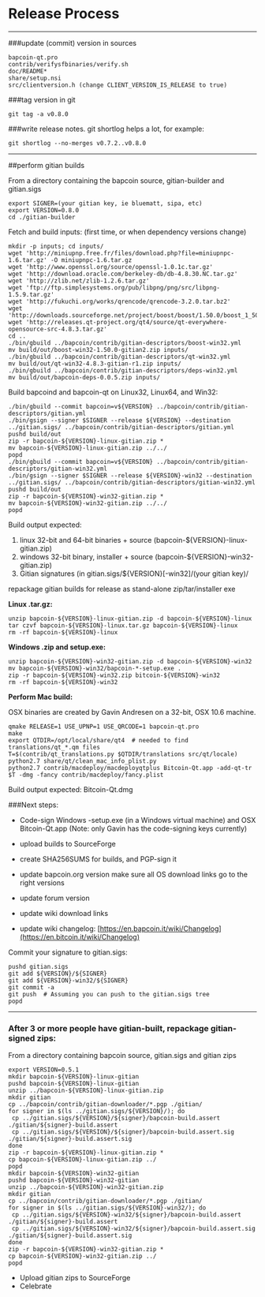 Release Process
====================

* * *

###update (commit) version in sources


	bapcoin-qt.pro
	contrib/verifysfbinaries/verify.sh
	doc/README*
	share/setup.nsi
	src/clientversion.h (change CLIENT_VERSION_IS_RELEASE to true)

###tag version in git

	git tag -a v0.8.0

###write release notes. git shortlog helps a lot, for example:

	git shortlog --no-merges v0.7.2..v0.8.0

* * *

##perform gitian builds

 From a directory containing the bapcoin source, gitian-builder and gitian.sigs
  
	export SIGNER=(your gitian key, ie bluematt, sipa, etc)
	export VERSION=0.8.0
	cd ./gitian-builder

 Fetch and build inputs: (first time, or when dependency versions change)

	mkdir -p inputs; cd inputs/
	wget 'http://miniupnp.free.fr/files/download.php?file=miniupnpc-1.6.tar.gz' -O miniupnpc-1.6.tar.gz
	wget 'http://www.openssl.org/source/openssl-1.0.1c.tar.gz'
	wget 'http://download.oracle.com/berkeley-db/db-4.8.30.NC.tar.gz'
	wget 'http://zlib.net/zlib-1.2.6.tar.gz'
	wget 'ftp://ftp.simplesystems.org/pub/libpng/png/src/libpng-1.5.9.tar.gz'
	wget 'http://fukuchi.org/works/qrencode/qrencode-3.2.0.tar.bz2'
	wget 'http://downloads.sourceforge.net/project/boost/boost/1.50.0/boost_1_50_0.tar.bz2'
	wget 'http://releases.qt-project.org/qt4/source/qt-everywhere-opensource-src-4.8.3.tar.gz'
	cd ..
	./bin/gbuild ../bapcoin/contrib/gitian-descriptors/boost-win32.yml
	mv build/out/boost-win32-1.50.0-gitian2.zip inputs/
	./bin/gbuild ../bapcoin/contrib/gitian-descriptors/qt-win32.yml
	mv build/out/qt-win32-4.8.3-gitian-r1.zip inputs/
	./bin/gbuild ../bapcoin/contrib/gitian-descriptors/deps-win32.yml
	mv build/out/bapcoin-deps-0.0.5.zip inputs/

 Build bapcoind and bapcoin-qt on Linux32, Linux64, and Win32:
  
	./bin/gbuild --commit bapcoin=v${VERSION} ../bapcoin/contrib/gitian-descriptors/gitian.yml
	./bin/gsign --signer $SIGNER --release ${VERSION} --destination ../gitian.sigs/ ../bapcoin/contrib/gitian-descriptors/gitian.yml
	pushd build/out
	zip -r bapcoin-${VERSION}-linux-gitian.zip *
	mv bapcoin-${VERSION}-linux-gitian.zip ../../
	popd
	./bin/gbuild --commit bapcoin=v${VERSION} ../bapcoin/contrib/gitian-descriptors/gitian-win32.yml
	./bin/gsign --signer $SIGNER --release ${VERSION}-win32 --destination ../gitian.sigs/ ../bapcoin/contrib/gitian-descriptors/gitian-win32.yml
	pushd build/out
	zip -r bapcoin-${VERSION}-win32-gitian.zip *
	mv bapcoin-${VERSION}-win32-gitian.zip ../../
	popd

  Build output expected:

  1. linux 32-bit and 64-bit binaries + source (bapcoin-${VERSION}-linux-gitian.zip)
  2. windows 32-bit binary, installer + source (bapcoin-${VERSION}-win32-gitian.zip)
  3. Gitian signatures (in gitian.sigs/${VERSION}[-win32]/(your gitian key)/

repackage gitian builds for release as stand-alone zip/tar/installer exe

**Linux .tar.gz:**

	unzip bapcoin-${VERSION}-linux-gitian.zip -d bapcoin-${VERSION}-linux
	tar czvf bapcoin-${VERSION}-linux.tar.gz bapcoin-${VERSION}-linux
	rm -rf bapcoin-${VERSION}-linux

**Windows .zip and setup.exe:**

	unzip bapcoin-${VERSION}-win32-gitian.zip -d bapcoin-${VERSION}-win32
	mv bapcoin-${VERSION}-win32/bapcoin-*-setup.exe .
	zip -r bapcoin-${VERSION}-win32.zip bitcoin-${VERSION}-win32
	rm -rf bapcoin-${VERSION}-win32

**Perform Mac build:**

  OSX binaries are created by Gavin Andresen on a 32-bit, OSX 10.6 machine.

	qmake RELEASE=1 USE_UPNP=1 USE_QRCODE=1 bapcoin-qt.pro
	make
	export QTDIR=/opt/local/share/qt4  # needed to find translations/qt_*.qm files
	T=$(contrib/qt_translations.py $QTDIR/translations src/qt/locale)
	python2.7 share/qt/clean_mac_info_plist.py
	python2.7 contrib/macdeploy/macdeployqtplus Bitcoin-Qt.app -add-qt-tr $T -dmg -fancy contrib/macdeploy/fancy.plist

 Build output expected: Bitcoin-Qt.dmg

###Next steps:

* Code-sign Windows -setup.exe (in a Windows virtual machine) and
  OSX Bitcoin-Qt.app (Note: only Gavin has the code-signing keys currently)

* upload builds to SourceForge

* create SHA256SUMS for builds, and PGP-sign it

* update bapcoin.org version
  make sure all OS download links go to the right versions

* update forum version

* update wiki download links

* update wiki changelog: [https://en.bapcoin.it/wiki/Changelog](https://en.bitcoin.it/wiki/Changelog)

Commit your signature to gitian.sigs:

	pushd gitian.sigs
	git add ${VERSION}/${SIGNER}
	git add ${VERSION}-win32/${SIGNER}
	git commit -a
	git push  # Assuming you can push to the gitian.sigs tree
	popd

-------------------------------------------------------------------------

### After 3 or more people have gitian-built, repackage gitian-signed zips:

From a directory containing bapcoin source, gitian.sigs and gitian zips

	export VERSION=0.5.1
	mkdir bapcoin-${VERSION}-linux-gitian
	pushd bapcoin-${VERSION}-linux-gitian
	unzip ../bapcoin-${VERSION}-linux-gitian.zip
	mkdir gitian
	cp ../bapcoin/contrib/gitian-downloader/*.pgp ./gitian/
	for signer in $(ls ../gitian.sigs/${VERSION}/); do
	 cp ../gitian.sigs/${VERSION}/${signer}/bapcoin-build.assert ./gitian/${signer}-build.assert
	 cp ../gitian.sigs/${VERSION}/${signer}/bapcoin-build.assert.sig ./gitian/${signer}-build.assert.sig
	done
	zip -r bapcoin-${VERSION}-linux-gitian.zip *
	cp bapcoin-${VERSION}-linux-gitian.zip ../
	popd
	mkdir bapcoin-${VERSION}-win32-gitian
	pushd bapcoin-${VERSION}-win32-gitian
	unzip ../bapcoin-${VERSION}-win32-gitian.zip
	mkdir gitian
	cp ../bapcoin/contrib/gitian-downloader/*.pgp ./gitian/
	for signer in $(ls ../gitian.sigs/${VERSION}-win32/); do
	 cp ../gitian.sigs/${VERSION}-win32/${signer}/bapcoin-build.assert ./gitian/${signer}-build.assert
	 cp ../gitian.sigs/${VERSION}-win32/${signer}/bapcoin-build.assert.sig ./gitian/${signer}-build.assert.sig
	done
	zip -r bapcoin-${VERSION}-win32-gitian.zip *
	cp bapcoin-${VERSION}-win32-gitian.zip ../
	popd

- Upload gitian zips to SourceForge
- Celebrate 
